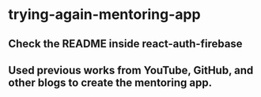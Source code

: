 # trying-again-mentoring-app

## Check the README inside react-auth-firebase

## Used previous works from YouTube, GitHub, and other blogs to create the mentoring app.
